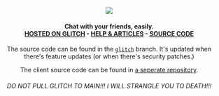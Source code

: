 <p align="center">
  <img src="https://raw.githubusercontent.com/red-stone-network/muenster/images/images/mnstr.png" align="center">
</p>

<h4 align="center">
  Chat with your friends, easily.<br>
  <a href="https://muensterchat.glitch.me/index.html">HOSTED ON GLITCH</a>
  - <a href="https://muensterchat.glitch.me/articles/index.html">HELP & ARTICLES</a>
  - <a href="https://github.com/red-stone-network/muenster/tree/glitch">SOURCE CODE</a><br>
</h4>

<p align="center">
  The source code can be found in the <a href="https://github.com/red-stone-network/muenster/tree/glitch"><code>glitch</code></a> branch. It's updated when there's feature updates (or when there's security patches.)
</p>

<p align="center">
  The client source code can be found in <a href="//github.com/red-stone-network/muenster-client">a seperate repository</a>.
</p>

<h6 align="center">
  DO NOT PULL GLITCH TO MAIN!!! I WILL STRANGLE YOU TO DEATH!!!
</h6>
